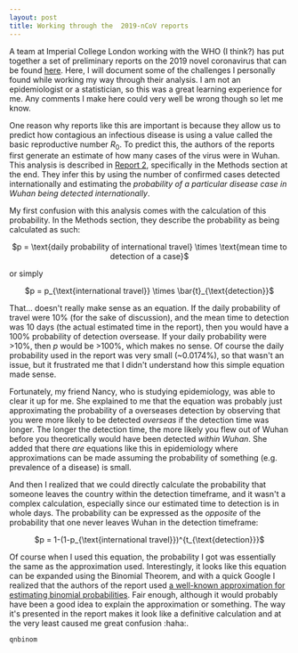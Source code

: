 ```yaml
---
layout: post
title: Working through the  2019-nCoV reports
---
```


A team at Imperial College London working with the WHO (I think?) has put together a set of preliminary reports on the 2019 novel coronavirus that can be found [here](https://www.imperial.ac.uk/mrc-global-infectious-disease-analysis/news--wuhan-coronavirus/). Here, I will document some of the challenges I personally found while working my way through their analysis. I am not an epidemiologist or a statistician, so this was a great learning experience for me. Any comments I make here could very well be wrong though so let me know.

One reason why reports like this are important is because they allow us to predict how contagious an infectious disease is using a value called the basic reproductive number $R_0$. To predict this, the authors of the reports first generate an estimate of how many cases of the virus were in Wuhan. This analysis is described in [Report 2](https://www.imperial.ac.uk/media/imperial-college/medicine/sph/ide/gida-fellowships/2019-nCoV-outbreak-report-22-01-2020.pdf), specifically in the Methods section at the end. They infer this by using the number of confirmed cases detected internationally and estimating the *probability of a particular disease case in Wuhan being detected internationally*. 

My first confusion with this analysis comes with the calculation of this probability. In the Methods section, they describe the probability as being calculated as such:

<p align="center">$p = \text{daily probability of international travel} \times \text{mean time to detection of a case}$</p>

or simply

<p align="center">$p = p_{\text{international travel}} \times \bar{t}_{\text{detection}}$</p>


That... doesn't really make sense as an equation. If the daily probability of travel were 10% (for the sake of discussion), and the mean time to detection was 10 days (the actual estimated time in the report), then you would have a 100% probability of detection oversease. If your daily probability were >10%, then $p$ would be >100%, which makes no sense. Of course the daily probability used in the report was very small (~0.0174%), so that wasn't an issue, but it frustrated me that I didn't understand how this simple equation made sense.

Fortunately, my friend Nancy, who is studying epidemiology, was able to clear it up for me. She explained to me that the equation was probably just approximating the probability of a overseases detection by observing that you were more likely to be detected *overseas* if the detection time was longer. The longer the detection time, the more likely you flew out of Wuhan before you theoretically would have been detected *within Wuhan*. She added that there *are* equations like this in epidemiology where approximations can be made assuming the probability of something (e.g. prevalence of a disease) is small.

And then I realized that we could directly calculate the probability that someone leaves the country within the detection timeframe, and it wasn't a complex calculation, especially since our estimated time to detection is in whole days. The probability can be expressed as the *opposite* of the probability that one never leaves Wuhan in the detection timeframe:


<p align="center">$p = 1-(1-p_{\text{international travel}})^{t_{\text{detection}}}$</p>

Of course when I used this equation, the probability I got was essentially the same as the approximation used. Interestingly, it looks like this equation can be expanded using the Binomial Theorem, and with a quick Google I realized that the authors of the report used [a well-known approximation for estimating binomial probabilities](https://www.johndcook.com/blog/2009/06/25/probability-approximation/). Fair enough, although it would probably have been a good idea to explain the approximation or something. The way it's presented in the report makes it look like a definitive calculation and at the very least caused me great confusion :haha:.


    qnbinom
